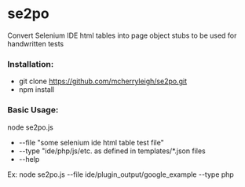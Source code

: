 # se2po
Convert Selenium IDE html tables into page object stubs to be used for handwritten tests

### Installation:

* git clone https://github.com/mcherryleigh/se2po.git
* npm install

### Basic Usage:

node se2po.js
* --file "some selenium ide html table test file"
* --type "ide/php/js/etc. as defined in templates/*.json files
* --help

Ex: node se2po.js --file ide/plugin_output/google_example --type php
